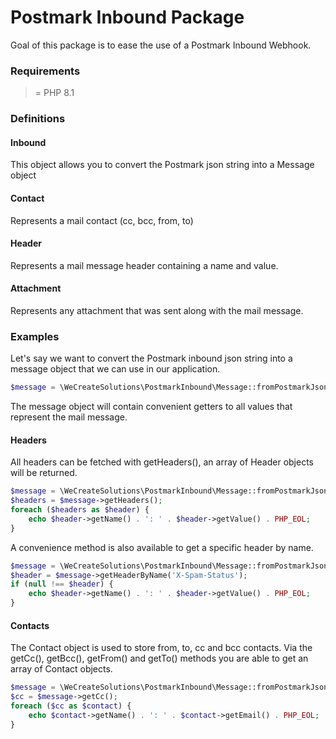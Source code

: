 # Postmark Inbound Package 

Goal of this package is to ease the use of a Postmark Inbound Webhook. 

### Requirements
>= PHP 8.1

### Definitions

#### Inbound

This object allows you to convert the Postmark json string into a Message object

#### Contact

Represents a mail contact (cc, bcc, from, to)

#### Header 

Represents a mail message header containing a name and value. 

#### Attachment

Represents any attachment that was sent along with the mail message. 


### Examples 

Let's say we want to convert the Postmark inbound json string into a message 
object that we can use in our application. 

```php
$message = \WeCreateSolutions\PostmarkInbound\Message::fromPostmarkJson($postmarkJson);
```

The message object will contain convenient getters to all values that represent the mail message.

#### Headers

All headers can be fetched with getHeaders(), an array of Header objects will be returned.

```php
$message = \WeCreateSolutions\PostmarkInbound\Message::fromPostmarkJson($postmarkJson);
$headers = $message->getHeaders();
foreach ($headers as $header) {
    echo $header->getName() . ': ' . $header->getValue() . PHP_EOL;
}
```

A convenience method is also available to get a specific header by name.

```php
$message = \WeCreateSolutions\PostmarkInbound\Message::fromPostmarkJson($postmarkJson);
$header = $message->getHeaderByName('X-Spam-Status');
if (null !== $header) {
    echo $header->getName() . ': ' . $header->getValue() . PHP_EOL;
}
```

#### Contacts
The Contact object is used to store from, to, cc and bcc contacts. Via the getCc(), getBcc(), getFrom() and getTo() 
methods you are able to get an array of Contact objects.

```php
$message = \WeCreateSolutions\PostmarkInbound\Message::fromPostmarkJson($postmarkJson);
$cc = $message->getCc();
foreach ($cc as $contact) {
    echo $contact->getName() . ': ' . $contact->getEmail() . PHP_EOL;
}
```
